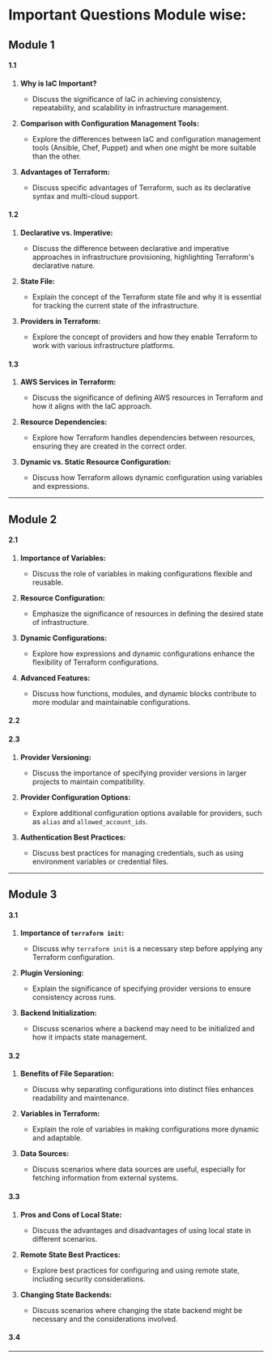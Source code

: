 # Important Questions Module wise:

## Module 1

#### 1.1

1.  **Why is IaC Important?**

    - Discuss the significance of IaC in achieving consistency, repeatability, and scalability in infrastructure management.

2.  **Comparison with Configuration Management Tools:**

    - Explore the differences between IaC and configuration management tools (Ansible, Chef, Puppet) and when one might be more suitable than the other.

3.  **Advantages of Terraform:**

    - Discuss specific advantages of Terraform, such as its declarative syntax and multi-cloud support.

#### 1.2

1.  **Declarative vs. Imperative:**

    - Discuss the difference between declarative and imperative approaches in infrastructure provisioning, highlighting Terraform's declarative nature.

2.  **State File:**

    - Explain the concept of the Terraform state file and why it is essential for tracking the current state of the infrastructure.

3.  **Providers in Terraform:**

    - Explore the concept of providers and how they enable Terraform to work with various infrastructure platforms.

#### 1.3

1.  **AWS Services in Terraform:**

    - Discuss the significance of defining AWS resources in Terraform and how it aligns with the IaC approach.

2.  **Resource Dependencies:**

    - Explore how Terraform handles dependencies between resources, ensuring they are created in the correct order.

3.  **Dynamic vs. Static Resource Configuration:**

    - Discuss how Terraform allows dynamic configuration using variables and expressions.

---

## Module 2

#### 2.1

1.  **Importance of Variables:**

    - Discuss the role of variables in making configurations flexible and reusable.

2.  **Resource Configuration:**

    - Emphasize the significance of resources in defining the desired state of infrastructure.

3.  **Dynamic Configurations:**

    - Explore how expressions and dynamic configurations enhance the flexibility of Terraform configurations.

4.  **Advanced Features:**

    - Discuss how functions, modules, and dynamic blocks contribute to more modular and maintainable configurations.

#### 2.2

#### 2.3

1.  **Provider Versioning:**

    - Discuss the importance of specifying provider versions in larger projects to maintain compatibility.

2.  **Provider Configuration Options:**

    - Explore additional configuration options available for providers, such as `alias` and `allowed_account_ids`.

3.  **Authentication Best Practices:**

    - Discuss best practices for managing credentials, such as using environment variables or credential files.

---

## Module 3

#### 3.1

1.  **Importance of `terraform init`:**

    - Discuss why `terraform init` is a necessary step before applying any Terraform configuration.

2.  **Plugin Versioning:**

    - Explain the significance of specifying provider versions to ensure consistency across runs.

3.  **Backend Initialization:**

    - Discuss scenarios where a backend may need to be initialized and how it impacts state management.

#### 3.2

1.  **Benefits of File Separation:**

    - Discuss why separating configurations into distinct files enhances readability and maintenance.

2.  **Variables in Terraform:**

    - Explain the role of variables in making configurations more dynamic and adaptable.

3.  **Data Sources:**

    - Discuss scenarios where data sources are useful, especially for fetching information from external systems.

#### 3.3

1.  **Pros and Cons of Local State:**

    - Discuss the advantages and disadvantages of using local state in different scenarios.

2.  **Remote State Best Practices:**

    - Explore best practices for configuring and using remote state, including security considerations.

3.  **Changing State Backends:**

    - Discuss scenarios where changing the state backend might be necessary and the considerations involved.

#### 3.4

---

